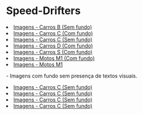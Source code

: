 # Speed-Drifters

<li><a href="https://github.com/K0dev/Speed-Drifters/tree/GCSM/Car%20B%20-%203">Imagens - Carros B (Sem fundo)</a></li>
<li><a href="https://github.com/K0dev/Speed-Drifters/tree/GCSM/Car%20C%20-%201">Imagens - Carros C (Com fundo)</a></li>
<li><a href="https://github.com/K0dev/Speed-Drifters/tree/GCSM/Car%20C%20-%202">Imagens - Carros C (Sem fundo)</a></li>

<li><a href="https://github.com/K0dev/Speed-Drifters/tree/GCSM/Car%20D%20-%201">Imagens - Carros D (Com fundo)</a></li>
<li><a href="https://github.com/K0dev/Speed-Drifters/tree/GCSM/Car%20S">Imagens - Carros S (Com fundo)</a></li>

<li><a href="https://github.com/K0dev/Speed-Drifters/tree/GCSM/M1%20-%201">Imagens - Motos M1 (Com fundo)</a></li>


<li><a href="https://github.com/K0dev/Speed-Drifters/tree/GCSM/M1%20-%202">Imagens - Motos M1</a></li>
<p> - Imagens com fundo sem presença de textos visuais.
  
<li><a href="https://github.com/K0dev/Speed-Drifters/tree/GCSM/Car%20C%20-%202">Imagens - Carros C (Sem fundo)</a></li>
<li><a href="https://github.com/K0dev/Speed-Drifters/tree/GCSM/Car%20C%20-%202">Imagens - Carros C (Sem fundo)</a></li>
<li><a href="https://github.com/K0dev/Speed-Drifters/tree/GCSM/Car%20C%20-%202">Imagens - Carros C (Sem fundo)</a></li>
<li><a href="https://github.com/K0dev/Speed-Drifters/tree/GCSM/Car%20C%20-%202">Imagens - Carros C (Sem fundo)</a></li>


